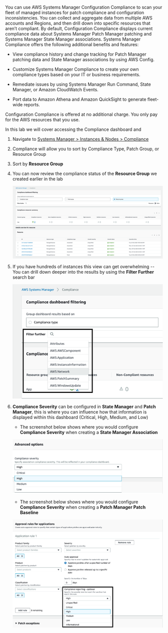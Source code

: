 You can use AWS Systems Manager Configuration Compliance to scan your fleet of managed instances for patch compliance and configuration inconsistencies. You can collect and aggregate data from multiple AWS accounts and Regions, and then drill down into specific resources that aren’t compliant. By default, Configuration Compliance displays current compliance data about Systems Manager Patch Manager patching and Systems Manager State Manager associations. Systems Manager Compliance offers the following additional benefits and features:

* View compliance history and change tracking for Patch Manager patching data and State Manager associations by using AWS Config.

* Customize Systems Manager Compliance to create your own compliance types based on your IT or business requirements.

* Remediate issues by using Systems Manager Run Command, State Manager, or Amazon CloudWatch Events.

* Port data to Amazon Athena and Amazon QuickSight to generate fleet-wide reports.

Configuration Compliance is offered at no additional charge. You only pay for the AWS resources that you use.

In this lab we will cover accessing the Compliance dashboard and 

1.  Navigate to [Systems Manager \> Instances & Nodes \>
    Compliance](https://console.aws.amazon.com/systems-manager/compliance)

1. Compliance will allow you to sort by Compliance Type, Patch Group,
    or Resource Group

1. Sort by **Resource Group**

1. You can now review the compliance status of the **Resource Group**
    we created earlier in the lab

    ![](./media/image15.png)

1. If you have hundreds of instances this view can get overwhelming --
    You can drill down deeper into the results by using the **Filter Further** search bar

    ![](./media/image16.png)

1. **Compliance Severity** can be configured in **State Manager** and **Patch Manager**, this is where you can influence how that information is displayed within this dashboard (Critical, High, Medium, and Low)

    - The screenshot below shows where you would configure **Compliance Severity** when creating a **State Manager Association**

    ![](./media/compliance-state-manager.png)

    - The screenshot below shows where you would configure **Compliance Severity** when creating a **Patch Manager Patch Baseline**

    ![](./media/compliance-patch-manager.png)
